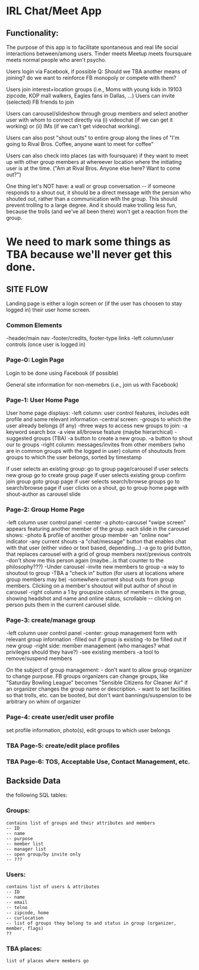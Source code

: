 # IRL Chat/Meet App

## Functionality:

The purpose of this app is to facilitate spontaneous and real life social interactions between/among users. Tinder meets Meetup meets foursquare meets normal people who aren't psycho.

Users login via Facebook, if possible
    Q: Should we TBA another means of joining?  do we want to reinforce FB monopoly or compete with them?

Users join interest+location groups (i.e., Moms with young kids in 19103 zipcode, KOP mall walkers, Eagles fans in Dallas, ...)
  Users can invite (selected) FB friends to join

Users can carousel/slideshow through group members and select another user with whom to connect directly via (i) videochat (if we can get it working) or (ii) IMs (if we can't get videochat working).

Users can also post "shout outs" to entire group along the lines of "I'm going to Rival Bros. Coffee, anyone want to meet for coffee"

Users can also check into places (as with foursquare) if they want to meet up with other group members at whereever location where the initiating user is at the time.  ("Am at Rival Bros.  Anyone else here?  Want to come out?")

One thing let's NOT have: a wall or group conversation -- if someone responds to a shout out, it should be a direct message with the person who shouted out, rather than a communication with the group.  This should prevent trolling to a large degree.  And it should make trolling less fun, because the trolls (and we've all been there) won't get a reaction from the group.

# We need to mark some things as TBA because we'll never get this done.

## SITE FLOW

Landing page is either a login screen or (if the user has choosen to stay logged in) their user home screen.

### Common Elements

  -header/main nav
  -footer/credits, footer-type links
  -left column/user controls (once user is logged in)

### Page-0: Login Page

Login to be done using Facebook (if possible)

General site information for non-memebrs (i.e., join us with Facebook)

### Page-1: User Home Page

User home page displays:
  -left column: user control features, includes edit profile and some relevant information
  -central screen:
    -groups to which the user already belongs (if any)
    -three ways to access new groups to join:
      -a keyword search box
      -a view all/browse feature (maybe hierarchical)
      -suggested groups (TBA)
    -a button to create a new group.
    -a button to shout our to groups
  -right column:
    messages/invites from other members (who are in common groups with the logged in user)
    column of shoutouts from groups to which the user belongs, sorted by timestamp

  if user selects an existing group:
    go to group page/carousel
  if user selects new group
    go to create group page
  if user selects existing group
    confirm join group
    goto group page
  if user selects search/browse groups
    go to search/browse page
  if user clicks on a shout,
    go to group home page with shout-author as carousel slide

### Page-2: Group Home Page

  -left column
    user control panel
  -center
    -a photo-carousel "swipe screen" appears featuring another member of the group.
      each slide in the carousel shows:
      -photo & profile of another group member
      -an "online now" indicator
      -any current shouts
      -a "chat/message" button that enables chat with that user (either video or text based, depending...)
      -a go to grid button, that replaces carousel with a grid of group members
      next/previous controls
      -don't show me this person again (maybe...is that counter to the philosophy???)
    -Under carousel
      -invite new members to group
      -a way to shoutout to group
      -TBA a "check in" button (for users at locations where group members may be)
  -somewhere
    current shout outs from group members.  Clicking on a member's shoutout will put author of shout in carousel
  -right column
    a 1 by groupsize column of members in the group, showing headshot and name and online status, scrollable -- clicking on person puts them in the current carousel slide.

### Page-3: create/manage group

  -left column
    user control panel
  -center: group management
    form with relevant group information
    -filled out if group is existing
    -to be filled out if new group
  -right side: member management (who manages?  what privileges should they have?)
    -see existing members
    -a tool to remove/suspend members

  On the subject of group management:
    - don't want to allow group organizer to change purpose.  FB groups organizers can change groups, like "Saturday Bowling League" becomes "Sensible Citizens for Cleaner Air" if an organizer changes the group name or description.
    - want to set facilities so that trolls, etc. can be booted, but don't want bannings/suspension to be arbitrary on whim of organizer

### Page-4: create user/edit user profile

  set profile information, photo(s), edit groups to which user belongs

### TBA Page-5: create/edit place profiles

### TBA Page-6: TOS, Acceptable Use, Contact Management, etc.

## Backside Data

  the following SQL tables:

  ### Groups:
    contains list of groups and their attributes and members
    -- ID
    -- name
    -- purpose
    -- member list
    -- manager list
    -- open group/by invite only
    -- ???

  ### Users:
    contains list of users & attributes
    -- ID
    -- name
    -- email
    -- telno
    -- zipcode, home
    -- curlocation
    -- list of groups they belong to and status in group (organizer, member, flags)
    ??

  ### TBA places:
    list of places where members go